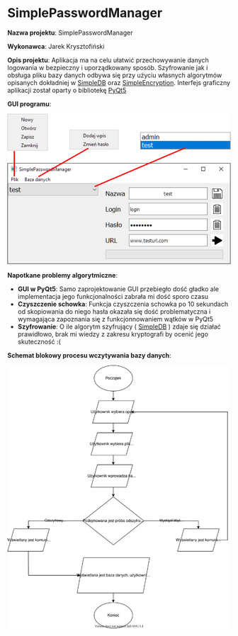  # SimplePasswordManager

**Nazwa projektu**: SimplePasswordManager

**Wykonawca**: Jarek Krysztofiński

**Opis projektu**: Aplikacja ma na celu ułatwić  przechowywanie danych logowania w bezpieczny i uporządkowany sposób. Szyfrowanie jak i obsługa pliku bazy danych odbywa się przy użyciu własnych algorytmów opisanych dokładniej w [SimpleDB](Dokumentacja/SimpleDB.md) oraz [SimpleEncryption](Dokumentacja/SimpleEncryption.md). Interfejs graficzny aplikacji został oparty o bibliotekę [PyQt5](https://pypi.org/project/PyQt5) 

**GUI programu**:

![Interface](/Dokumentacja/Interface.png)

**Napotkane problemy algorytmiczne**:
* **GUI w PyQt5**: Samo zaprojektowanie GUI przebiegło dość gładko ale implementacja jego funkcjonalności zabrała mi dość sporo czasu
* **Czyszczenie schowka**: Funkcja czyszczenia schowka po 10 sekundach od skopiowania do niego hasła okazała się dość problematyczna i wymagająca zapoznania się z funkcjonnowaniem wątków w PyQt5
* **Szyfrowanie**: O ile algorytm szyfrujący ( [SimpleDB](Dokumentacja/SimpleDB.md) ) zdaje się działać prawidłowo, brak mi wiedzy z zakresu kryptografi by ocenić jego skuteczność :(

**Schemat blokowy procesu wczytywania bazy danych**:

![Interface](/Dokumentacja/Schematy%20blokowe/Wczytywanie%20bazy%20danych.svg)